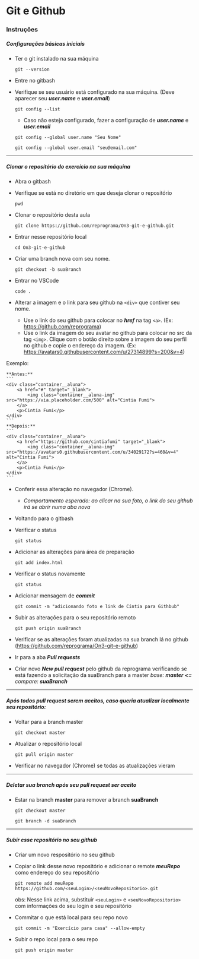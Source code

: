 # Git e Github

### Instruções
##### Configurações básicas iniciais
* Ter o git instalado na sua máquina
	
  ```
  git --version
  ```

* Entre no gitbash
* Verifique se seu usuário está configurado na sua máquina. (Deve aparecer seu ***user.name*** e ***user.email***)
	
  ```
  git config --list
  ```

	* Caso não esteja configurado, fazer a configuração de ***user.name*** e ***user.email***
		
    ```
    git config --global user.name "Seu Nome"
    ```

		
    ```
    git config --global user.email "seu@email.com"
    ```

---

##### Clonar o repositório do exercício na sua máquina
* Abra o gitbash
* Verifique se está no diretório em que deseja clonar o repositório
	
  ```
  pwd
  ```

* Clonar o repositório desta aula
	
  ```
  git clone https://github.com/reprograma/On3-git-e-github.git
  ```

* Entrar nesse repositório local
	```
  cd On3-git-e-github
  ```

* Criar uma branch nova com seu nome.
	
  ```
  git checkout -b suaBranch
  ```

* Entrar no VSCode
	```
  code .
  ```

* Alterar a imagem e o link para seu github na `<div>` que contiver seu nome.
	* Use o link do seu github para colocar no ***href*** na tag `<a>`. (Ex: https://github.com/reprograma)
	* Use o link da imagem do seu avatar no github para colocar no src da tag `<img>`. Clique com o botão direito sobre a imagem do seu perfil no github e copie o endereço da imagem. (Ex: https://avatars0.githubusercontent.com/u/27314899?s=200&v=4)

Exemplo:

    **Antes:**
    ```
    <div class="container__aluna">
        <a href="#" target="_blank">
            <img class="container__aluna-img" src="https://via.placeholder.com/500" alt="Cintia Fumi">
        </a>
        <p>Cintia Fumi</p>
    </div>
    ```
    **Depois:**
    ```
    <div class="container__aluna">
        <a href="https://github.com/cintiafumi" target="_blank">
            <img class="container__aluna-img" src="https://avatars0.githubusercontent.com/u/34029172?s=460&v=4" alt="Cintia Fumi">
        </a>
        <p>Cintia Fumi</p>
    </div>
    ```
* Conferir essa alteração no navegador (Chrome).
	* *Comportamento esperado: ao clicar na sua foto, o link do seu github irá se abrir numa aba nova*
* Voltando para o gitbash
* Verificar o status
	
  ```
  git status
  ```

* Adicionar as alterações para área de preparação
	
  ```
  git add index.html
  ```

* Verificar o status novamente
	
  ```
  git status
  ```

* Adicionar mensagem de ***commit***
	
  ```
  git commit -m "adicionando foto e link de Cíntia para Githbub"
  ```

* Subir as alterações para o seu repositório remoto
	
  ```
  git push origin suaBranch
  ```

* Verificar se as alterações foram atualizadas na sua branch lá no github (https://github.com/reprograma/On3-git-e-github)
* Ir para a aba ***Pull requests***
* Criar novo ***New pull request*** pelo github da reprograma verificando se está fazendo a solicitação da suaBranch para a master
	*base: **master**    **<=**    compare: **suaBranch***
---
##### Após todos ***pull request*** serem aceitos, caso queria atualizar localmente seu repositório:
* Voltar para a branch master
	
  ```
  git checkout master
  ```

* Atualizar o repositório local
	
  ```
  git pull origin master
  ```

* Verificar no navegador (Chrome) se todas as atualizações vieram

---
##### Deletar sua branch após seu ***pull request*** ser aceito
* Estar na branch **master** para remover a branch **suaBranch**
	
  ```
  git checkout master
  ```

	
  ```
  git branch -d suaBranch
  ```



---
##### Subir esse repositório no seu github
* Criar um novo respositório no seu github
* Copiar o link desse novo repositório e adicionar o remote ***meuRepo*** como endereço do seu repositório
    
    ```
    git remote add meuRepo https://github.com/<seuLogin>/<seuNovoRepositorio>.git
    ```

	obs: Nesse link acima, substituir `<seuLogin>` e `<seuNovoRepositorio>` com informações do seu login e seu repositório
* Commitar o que está local para seu repo novo

  ```
  git commit -m "Exercício para casa" --allow-empty
  ```

* Subir o repo local para o seu repo
	
  ```
  git push origin master
  ```

